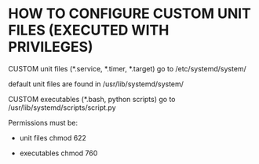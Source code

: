 # HOW TO CONFIGURE CUSTOM UNIT FILES (EXECUTED WITH PRIVILEGES)

CUSTOM unit files (*.service, *.timer, *.target) go to 
   /etc/systemd/system/

default unit files are found in 
    /usr/lib/systemd/system/

CUSTOM executables (*.bash, python scripts) go to
    /usr/lib/systemd/scripts/script.py

Permissions must be:
+ unit files
  chmod 622 

+ executables
  chmod 760